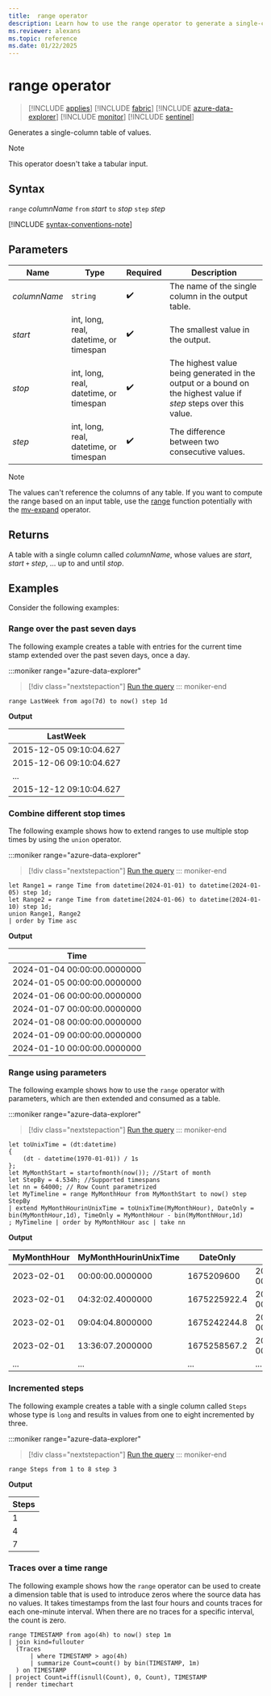 ```yaml
---
title:  range operator
description: Learn how to use the range operator to generate a single-column table of values.
ms.reviewer: alexans
ms.topic: reference
ms.date: 01/22/2025
---
```

# range operator

> [!INCLUDE [applies](../includes/applies-to-version/applies.md)] [!INCLUDE [fabric](../includes/applies-to-version/fabric.md)] [!INCLUDE [azure-data-explorer](../includes/applies-to-version/azure-data-explorer.md)] [!INCLUDE [monitor](../includes/applies-to-version/monitor.md)] [!INCLUDE [sentinel](../includes/applies-to-version/sentinel.md)]

Generates a single-column table of values.

> [!NOTE]
> This operator doesn't take a tabular input.

## Syntax

`range` *columnName* `from` *start* `to` *stop* `step` *step*

[!INCLUDE [syntax-conventions-note](../includes/syntax-conventions-note.md)]

## Parameters

|Name|Type|Required|Description|
|--|--|--|--|
|*columnName*| `string` | :heavy_check_mark:| The name of the single column in the output table.|
|*start*|int, long, real, datetime, or timespan| :heavy_check_mark:| The smallest value in the output.|
|*stop*|int, long, real, datetime, or timespan| :heavy_check_mark:| The highest value being generated in the output or a bound on the highest value if *step* steps over this value.|
|*step*|int, long, real, datetime, or timespan| :heavy_check_mark:| The difference between two consecutive values.|

> [!NOTE]
> The values can't reference the columns of any table. If you want to compute the range based on an input table, use the [range](range-function.md) function potentially with the [mv-expand](mv-expand-operator.md) operator.

## Returns

A table with a single column called *columnName*,
whose values are *start*, *start* `+` *step*, ... up to and until *stop*.

## Examples

Consider the following examples:

### Range over the past seven days

The following example creates a table with entries for the current time stamp extended over the past seven days, once a day.

:::moniker range="azure-data-explorer"
> [!div class="nextstepaction"]
> <a href="https://dataexplorer.azure.com/clusters/help/databases/Samples?query=H4sIAAAAAAAAAytKzEtPVfBJLC4JT03NVkgrys9VSEzP1zBP0VQoyVfIyy/X0FQoLkktUDBMAQDbz6iXLAAAAA==" target="_blank">Run the query</a>
::: moniker-end

```kusto
range LastWeek from ago(7d) to now() step 1d
```

**Output**

|LastWeek|
|---|
|2015-12-05 09:10:04.627|
|2015-12-06 09:10:04.627|
|...|
|2015-12-12 09:10:04.627|

### Combine different stop times

The following example shows how to extend ranges to use multiple stop times by using the `union` operator.

:::moniker range="azure-data-explorer"
> [!div class="nextstepaction"]
> <a href="https://dataexplorer.azure.com/clusters/help/databases/Samples?query=H4sIAAAAAAAAA8tJLVEISsxLTzVUsFUoAjEUQjJzUxXSivJzFVISS1JLgDwNIwMjE10DQyDSVCjJxyJuqqlQXJJaoGCYYs2VAzPSiCgjzbAbaWiAZGRpXmZ%2BHtSdOlDDuWoU8otSUosUkioh5icWJwMApY0GNM4AAAA%3D" target="_blank">Run the query</a>
::: moniker-end

```kusto
let Range1 = range Time from datetime(2024-01-01) to datetime(2024-01-05) step 1d;
let Range2 = range Time from datetime(2024-01-06) to datetime(2024-01-10) step 1d;
union Range1, Range2
| order by Time asc

```

**Output**

| Time |
|--|
| 2024-01-04 00:00:00.0000000 |
| 2024-01-05 00:00:00.0000000 |
| 2024-01-06 00:00:00.0000000 |
| 2024-01-07 00:00:00.0000000 |
| 2024-01-08 00:00:00.0000000 |
| 2024-01-09 00:00:00.0000000 |
| 2024-01-10 00:00:00.0000000 |

### Range using parameters

The following example shows how to use the `range` operator with parameters, which are then extended and consumed as a table.  

:::moniker range="azure-data-explorer"
> [!div class="nextstepaction"]
> <a href="https://dataexplorer.azure.com/clusters/help/databases/Samples?query=H4sIAAAAAAAAA21QQU7DMBC8+xV7TKSGJCKAIOICHLhUSBQe4OINjUjWlrNRGyh/Zx1a4UpYlizvzNgz0yED21dqdy9tj3ALieEboxlZrimoL1AgS6aQwXGelNdXRVaUstMUcigHUN+16uSt5bS0xJsVa8/y2hBO2/RhlpDdJmlaQ57/wraBGZiFK0Z3N4mkOrs4rzYza3TOekYD4dPBaRpmKpHQLquiKAILnu0W7u1IDE573SP79hPNwU1I1bUUknlN73g0+GhHD423/aljtjC7FOPoDp7UHnDHSCbWthR19ldgElHSBTxIYU/UhVjrlmJwURrBg+SAx76y/9iqjuPswXqDHtbTiVIPbwKx/kBp6Qf2xjgc3AEAAA==" target="_blank">Run the query</a>
::: moniker-end

```kusto
let toUnixTime = (dt:datetime) 
{ 
    (dt - datetime(1970-01-01)) / 1s 
};
let MyMonthStart = startofmonth(now()); //Start of month
let StepBy = 4.534h; //Supported timespans
let nn = 64000; // Row Count parametrized
let MyTimeline = range MyMonthHour from MyMonthStart to now() step StepBy
| extend MyMonthHourinUnixTime = toUnixTime(MyMonthHour), DateOnly = bin(MyMonthHour,1d), TimeOnly = MyMonthHour - bin(MyMonthHour,1d)
; MyTimeline | order by MyMonthHour asc | take nn
```

**Output**

| MyMonthHour | MyMonthHourinUnixTime | DateOnly | TimeOnly |
|--|--|--|--|
| 2023-02-01 | 00:00:00.0000000 | 1675209600 | 2023-02-01 00:00:00.0000000 |
| 2023-02-01 | 04:32:02.4000000 | 1675225922.4 | 2023-02-01 00:00:00.0000000 |
| 2023-02-01 | 09:04:04.8000000 | 1675242244.8 | 2023-02-01 00:00:00.0000000 |
| 2023-02-01 | 13:36:07.2000000 | 1675258567.2 | 2023-02-01 00:00:00.0000000 |
| ... | ... | ... | ... |

### Incremented steps

The following example creates a table with a single column called `Steps`
whose type is `long` and results in values from one to eight incremented by three.

:::moniker range="azure-data-explorer"
> [!div class="nextstepaction"]
> <a href="https://dataexplorer.azure.com/clusters/help/databases/Samples?query=H4sIAAAAAAAAAytKzEtPVQguSS0oVkgrys9VMFQoyVewUCgGiigYAwBtHYQiHgAAAA==" target="_blank">Run the query</a>
::: moniker-end

```kusto
range Steps from 1 to 8 step 3
```

**Output**

| Steps |
|--|
| 1 |
| 4 |
| 7 |

### Traces over a time range

The following example shows how the `range` operator can be used to create a dimension table that is used to introduce zeros where the source data has no values. It takes timestamps from the last four hours and counts traces for each one-minute interval. When there are no traces for a specific interval, the count is zero.

```kusto
range TIMESTAMP from ago(4h) to now() step 1m
| join kind=fullouter
  (Traces
      | where TIMESTAMP > ago(4h)
      | summarize Count=count() by bin(TIMESTAMP, 1m)
  ) on TIMESTAMP
| project Count=iff(isnull(Count), 0, Count), TIMESTAMP
| render timechart  
```
